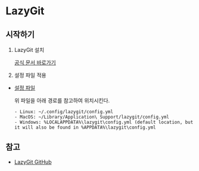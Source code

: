 # LazyGit


## 시작하기

1. LazyGit 설치

   [공식 문서 바로가기](https://github.com/jesseduffield/lazygit?tab=readme-ov-file#installation)

2. 설정 파일 적용

- [설정 파일](https://github.com/iai6203/dev-environments-files/blob/main/lazygit/config.yml)

    위 파일을 아래 경로를 참고하여 위치시킨다.

    ```
    - Linux: ~/.config/lazygit/config.yml
    - MacOS: ~/Library/Application\ Support/lazygit/config.yml
    - Windows: %LOCALAPPDATA%\lazygit\config.yml (default location, but it will also be found in %APPDATA%\lazygit\config.yml
    ```


## 참고

- [LazyGit GitHub](https://github.com/jesseduffield/lazygit)